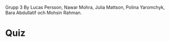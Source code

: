 Grupp 3 
By Lucas Persson, Nawar Mohra, Julia Mattson, Polina Yaromchyk, Bara Abdullatif och Mohsin Rahman.
# Quiz
